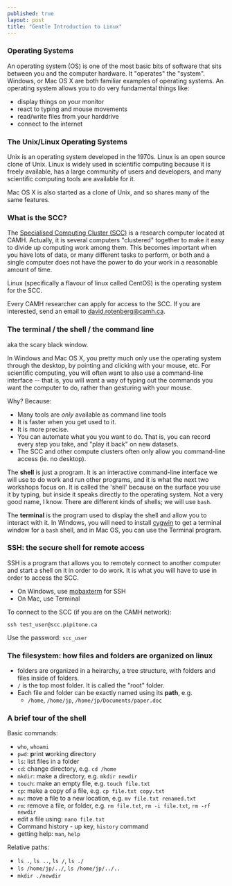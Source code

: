 ```yaml
---
published: true
layout: post
title: "Gentle Introduction to Linux"
---
```


### Operating Systems

An operating system (OS) is one of the most basic bits of software that sits
between you and the computer hardware. It "operates" the "system". Windows, or
Mac OS X are both familiar examples of operating systems. An operating system
allows you to do very fundamental things like: 

  - display things on your monitor
  - react to typing and mouse movements
  - read/write files from your harddrive
  - connect to the internet

### The Unix/Linux Operating Systems

Unix is an operating system developed in the 1970s. Linux is an open source
clone of Unix. Linux is widely used in scientific computing because it is
freely available, has a large community of users and developers, and many
scientific computing tools are available for it. 

Mac OS X is also started as a clone of Unix, and so shares many of the same
features. 

### What is the SCC? 

The [Specialised Computing Cluster (SCC)](http://info2.camh.net/scc) is a
research computer located at CAMH.  Actually, it is several computers
"clustered" together to make it easy to divide up computing work among them.
This becomes important when you have lots of data, or many different tasks to
perform, or both and a single computer does not have the power to do your work
in a reasonable amount of time. 

Linux (specifically a flavour of linux called CentOS) is the operating system
for the SCC.

Every CAMH researcher can apply for access to the SCC. If you are interested,
send an email to david.rotenberg@camh.ca. 

### The terminal / the shell / the command line

aka the scary black window. 

In Windows and Mac OS X, you pretty much only use the operating system through
the desktop, by pointing and clicking with your mouse, etc. For scientific
computing, you will often want to also use a command-line interface -- that is,
you will want a way of typing out the commands you want the computer to do,
rather than gesturing with your mouse. 

Why? Because:

  - Many tools are *only* available as command line tools
  - It is faster when you get used to it. 
  - It is more precise. 
  - You can automate what you you want to do. That is, you can record every
    step you take, and "play it back" on new datasets.
  - The SCC and other compute clusters often only allow you command-line access
    (ie. no desktop). 

The **shell** is just a program. It is an interactive command-line interface we
will use to do work and run other programs, and it is what the next two
workshops focus on. It is called the 'shell' because on the surface you use it
by typing, but inside it speaks directly to the operating system. Not a very
good name, I know.  There are different kinds of shells; we will use `bash`. 

The **terminal** is the program used to display the shell and allow you to
interact with it. In Windows, you will need to install
[cygwin](http://cygwin.com) to get a terminal window for a `bash` shell, and in
Mac OS, you can use the Terminal program. 

### SSH: the secure shell for remote access

SSH is a program that allows you to remotely connect to another computer and
start a shell on it in order to do work. It is what you will have to use in
order to access the SCC. 

  - On Windows, use [mobaxterm](http://mobaxterm.mobatek.net) for SSH
  - On Mac, use Terminal

To connect to the SCC (if you are on the CAMH network): 

    ssh test_user@scc.pipitone.ca

Use the password: `scc_user`

### The filesystem: how files and folders are organized on linux

  - folders are organized in a heirarchy, a tree structure, with folders and
    files inside of folders. 
  - `/` is the top most folder. It is called the "root" folder. 
  - Each file and folder can be exactly named using its **path**, e.g. 
    - `/home`, `/home/jp`, `/home/jp/Documents/paper.doc`

### A brief tour of the shell

Basic commands: 

  - `who`, `whoami`
  - `pwd`: **p**rint **w**orking **d**irectory 
  - `ls`: list files in a folder
  - `cd`: change directory, e.g. `cd /home`
  - `mkdir`: make a directory, e.g. `mkdir newdir`
  - `touch`: make an empty file, e.g. `touch file.txt`
  - `cp`: make a copy of a file, e.g. `cp file.txt copy.txt`
  - `mv`: move a file to a new location, e.g. `mv file.txt renamed.txt`
  - `rm`: remove a file, or folder, e.g.  `rm file.txt`, `rm -i file.txt`, `rm -rf newdir`
  - edit a file using: `nano file.txt`
  - Command history - up key, ```history``` command
  - getting help: `man`, `help`

Relative paths: 

  - `ls .`, `ls ..`, `ls /`, `ls ./`
  - `ls /home/jp/../`, `ls /home/jp/../..`
  - `mkdir ./newdir`
